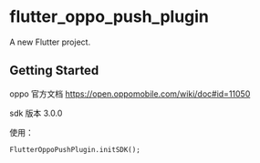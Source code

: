 # flutter_oppo_push_plugin

A new Flutter project.

## Getting Started

oppo 官方文档 https://open.oppomobile.com/wiki/doc#id=11050

sdk 版本 3.0.0

使用：

```
FlutterOppoPushPlugin.initSDK();
```

